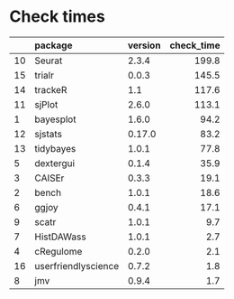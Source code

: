 # Check times

|   |package             |version | check_time|
|:--|:-------------------|:-------|----------:|
|10 |Seurat              |2.3.4   |      199.8|
|15 |trialr              |0.0.3   |      145.5|
|14 |trackeR             |1.1     |      117.6|
|11 |sjPlot              |2.6.0   |      113.1|
|1  |bayesplot           |1.6.0   |       94.2|
|12 |sjstats             |0.17.0  |       83.2|
|13 |tidybayes           |1.0.1   |       77.8|
|5  |dextergui           |0.1.4   |       35.9|
|3  |CAISEr              |0.3.3   |       19.1|
|2  |bench               |1.0.1   |       18.6|
|6  |ggjoy               |0.4.1   |       17.1|
|9  |scatr               |1.0.1   |        9.7|
|7  |HistDAWass          |1.0.1   |        2.7|
|4  |cRegulome           |0.2.0   |        2.1|
|16 |userfriendlyscience |0.7.2   |        1.8|
|8  |jmv                 |0.9.4   |        1.7|



